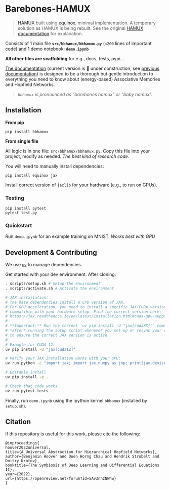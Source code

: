# Barebones-HAMUX
> [HAMUX](https://github.com/bhoov/hamux) built using [equinox](https://github.com/patrick-kidger/equinox), minimal implementation. A temporary solution as HAMUX is being rebuilt.
> See the original [HAMUX documentation](https://bhoov.com/hamux/) for explanation.

Consists of 1 main file **`src/bbhamux/bbhamux.py`** (`<200` lines of important code) and 1 demo notebook: **`demo.ipynb`** 

**All other files are scaffolding** for e.g., docs, tests, pypi...

[The documentation](https://bhoov.com/barebones-hamux/) (current version is 🚧 under construction, see [previous documentation](https://bhoov.com/hamux/)) is designed to be a thorough but gentle introduction to everything you need to know about (energy-based) Associative Memories and Hopfield Networks.

> *`bbhamux` is pronounced as "barebones hamux" or "baby hamux".*

## Installation

**From pip**

```
pip install bbhamux
```

**From single file**

All logic is in one file: `src/bbhamux/bbhamux.py`. Copy this file into your project, modify as needed. *The best kind of research code.*

You will need to manually install dependencies:

```
pip install equinox jax
```

Install correct version of `jaxlib` for your hardware (e.g., to run on GPUs).

### Testing

```
pip install pytest
pytest test.py
```

### Quickstart

Run `demo.ipynb` for an example training on MNIST. *Works best with GPU*

## Development & Contributing

We use [`uv`](https://docs.astral.sh/uv/getting-started/installation/) to manage dependencies. 

Get started with your dev environment. After cloning:

```bash
. scripts/setup.sh # Setup the environment
. scripts/activate.sh # Activate the environment

# JAX installation:
# The base dependencies install a CPU version of JAX.
# For GPU acceleration, you need to install a specific JAX+CUDA version
# compatible with your hardware setup. Find the correct version here:
# https://jax.readthedocs.io/en/latest/installation.html#cuda-gpu-support
#
# **Important:** Run the correct `uv pip install -U "jax[cudaXX]"` command
# *after* running the setup script whenever you set up or resync your environment
# to ensure the correct JAX version is active.
#
# Example for CUDA 12:
uv pip install -U "jax[cuda12]"

# Verify your JAX installation works with your GPU:
uv run python -c "import jax; import jax.numpy as jnp; print(jax.devices('gpu')); print(jnp.ones(2) * jnp.zeros(2))"

# Editable install
uv pip install -e .

# Check that code works
uv run pytest tests
```

Finally, run `demo.ipynb` using the ipython kernel `bbhamux` (installed by `setup.sh`).

## Citation

If this repository is useful for this work, please cite the following:

```
@inproceedings{
hoover2022universal,
title={A Universal Abstraction for Hierarchical Hopfield Networks},
author={Benjamin Hoover and Duen Horng Chau and Hendrik Strobelt and Dmitry Krotov},
booktitle={The Symbiosis of Deep Learning and Differential Equations II},
year={2022},
url={https://openreview.net/forum?id=SAv3nhzNWhw}
}
```
